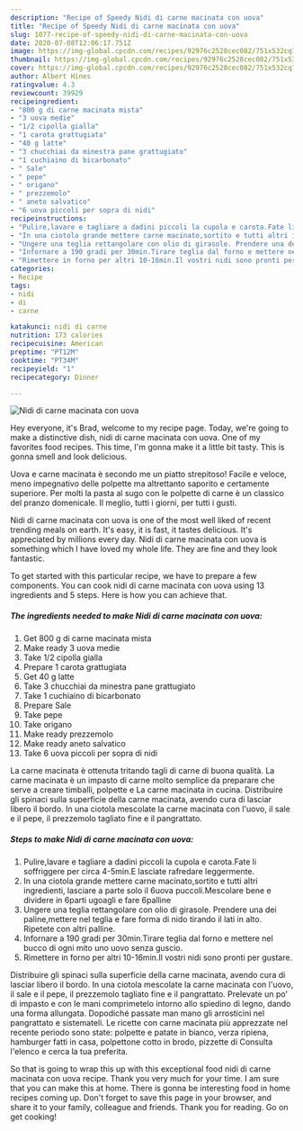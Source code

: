 ```yaml
---
description: "Recipe of Speedy Nidi di carne macinata con uova"
title: "Recipe of Speedy Nidi di carne macinata con uova"
slug: 1077-recipe-of-speedy-nidi-di-carne-macinata-con-uova
date: 2020-07-08T12:06:17.751Z
image: https://img-global.cpcdn.com/recipes/92976c2528cec082/751x532cq70/nidi-di-carne-macinata-con-uova-recipe-main-photo.jpg
thumbnail: https://img-global.cpcdn.com/recipes/92976c2528cec082/751x532cq70/nidi-di-carne-macinata-con-uova-recipe-main-photo.jpg
cover: https://img-global.cpcdn.com/recipes/92976c2528cec082/751x532cq70/nidi-di-carne-macinata-con-uova-recipe-main-photo.jpg
author: Albert Hines
ratingvalue: 4.3
reviewcount: 39929
recipeingredient:
- "800 g di carne macinata mista"
- "3 uova medie"
- "1/2 cipolla gialla"
- "1 carota grattugiata"
- "40 g latte"
- "3 chucchiai da minestra pane grattugiato"
- "1 cuchiaino di bicarbonato"
- " Sale"
- " pepe"
- " origano"
- " prezzemolo"
- " aneto salvatico"
- "6 uova piccoli per sopra di nidi"
recipeinstructions:
- "Pulire,lavare e tagliare a dadini piccoli la cupola e carota.Fate li soffriggere per circa 4-5min.E lasciate rafredare leggermente."
- "In una ciotola grande mettere carne macinato,sortito e tutti altri ingredienti, lasciare a parte solo il 6uova puccoli.Mescolare bene e dividere in 6parti ugoagli e fare 6palline"
- "Ungere una teglia rettangolare con olio di girasole. Prendere una dei paline,mettere nel teglia e fare forma di nido tirando il lati in alto. Ripetete con altri palline."
- "Infornare a 190 gradi per 30min.Tirare teglia dal forno e mettere nel bucco di ogni mito uno uovo senza guscio."
- "Rimettere in forno per altri 10-16min.Il vostri nidi sono pronti per gustare."
categories:
- Recipe
tags:
- nidi
- di
- carne

katakunci: nidi di carne 
nutrition: 173 calories
recipecuisine: American
preptime: "PT12M"
cooktime: "PT34M"
recipeyield: "1"
recipecategory: Dinner

---
```



![Nidi di carne macinata con uova](https://img-global.cpcdn.com/recipes/92976c2528cec082/751x532cq70/nidi-di-carne-macinata-con-uova-recipe-main-photo.jpg)

Hey everyone, it's Brad, welcome to my recipe page. Today, we're going to make a distinctive dish, nidi di carne macinata con uova. One of my favorites food recipes. This time, I'm gonna make it a little bit tasty. This is gonna smell and look delicious.

Uova e carne macinata è secondo me un piatto strepitoso! Facile e veloce, meno impegnativo delle polpette ma altrettanto saporito e certamente superiore. Per molti la pasta al sugo con le polpette di carne è un classico del pranzo domenicale. Il meglio, tutti i giorni, per tutti i gusti.

Nidi di carne macinata con uova is one of the most well liked of recent trending meals on earth. It's easy, it is fast, it tastes delicious. It's appreciated by millions every day. Nidi di carne macinata con uova is something which I have loved my whole life. They are fine and they look fantastic.


To get started with this particular recipe, we have to prepare a few components. You can cook nidi di carne macinata con uova using 13 ingredients and 5 steps. Here is how you can achieve that.

<!--inarticleads1-->

##### The ingredients needed to make Nidi di carne macinata con uova:

1. Get 800 g di carne macinata mista
1. Make ready 3 uova medie
1. Take 1/2 cipolla gialla
1. Prepare 1 carota grattugiata
1. Get 40 g latte
1. Take 3 chucchiai da minestra pane grattugiato
1. Take 1 cuchiaino di bicarbonato
1. Prepare  Sale
1. Take  pepe
1. Take  origano
1. Make ready  prezzemolo
1. Make ready  aneto salvatico
1. Take 6 uova piccoli per sopra di nidi


La carne macinata è ottenuta tritando tagli di carne di buona qualità. La carne macinata è un impasto di carne molto semplice da preparare che serve a creare timballi, polpette e La carne macinata in cucina. Distribuire gli spinaci sulla superficie della carne macinata, avendo cura di lasciar libero il bordo. In una ciotola mescolate la carne macinata con l&#39;uovo, il sale e il pepe, il prezzemolo tagliato fine e il pangrattato. 

<!--inarticleads2-->

##### Steps to make Nidi di carne macinata con uova:

1. Pulire,lavare e tagliare a dadini piccoli la cupola e carota.Fate li soffriggere per circa 4-5min.E lasciate rafredare leggermente.
1. In una ciotola grande mettere carne macinato,sortito e tutti altri ingredienti, lasciare a parte solo il 6uova puccoli.Mescolare bene e dividere in 6parti ugoagli e fare 6palline
1. Ungere una teglia rettangolare con olio di girasole. Prendere una dei paline,mettere nel teglia e fare forma di nido tirando il lati in alto. Ripetete con altri palline.
1. Infornare a 190 gradi per 30min.Tirare teglia dal forno e mettere nel bucco di ogni mito uno uovo senza guscio.
1. Rimettere in forno per altri 10-16min.Il vostri nidi sono pronti per gustare.


Distribuire gli spinaci sulla superficie della carne macinata, avendo cura di lasciar libero il bordo. In una ciotola mescolate la carne macinata con l&#39;uovo, il sale e il pepe, il prezzemolo tagliato fine e il pangrattato. Prelevate un po&#39; di impasto e con le mani comprimetelo intorno allo spiedino di legno, dando una forma allungata. Dopodiché passate man mano gli arrosticini nel pangrattato e sistemateli. Le ricette con carne macinata più apprezzate nel recente periodo sono state: polpette e patate in bianco, verza ripiena, hamburger fatti in casa, polpettone cotto in brodo, pizzette di Consulta l&#39;elenco e cerca la tua preferita. 

So that is going to wrap this up with this exceptional food nidi di carne macinata con uova recipe. Thank you very much for your time. I am sure that you can make this at home. There is gonna be interesting food in home recipes coming up. Don't forget to save this page in your browser, and share it to your family, colleague and friends. Thank you for reading. Go on get cooking!
